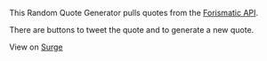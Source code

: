 This Random Quote Generator pulls quotes from the [Forismatic API](https://forismatic.com/en/api/). 

There are buttons to tweet the quote and to generate a new quote.

View on [Surge](http://godly-crow.surge.sh/)
